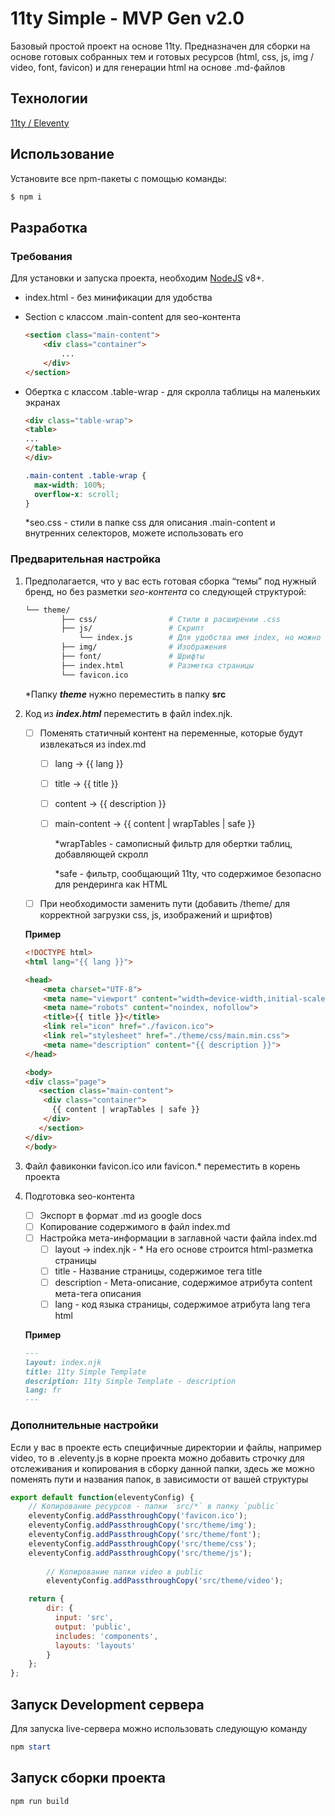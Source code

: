# 11ty Simple - MVP Gen v2.0

Базовый простой проект на основе 11ty. Предназначен для сборки на основе готовых собранных тем и готовых ресурсов (html, css, js, img / video, font, favicon) и для генерации html на основе .md-файлов

## Технологии

[11ty / Eleventy](https://www.11ty.dev/)

## **Использование**

Установите все npm-пакеты с помощью команды:

```bash
$ npm i 
```

## Разработка

### Требования

Для установки и запуска проекта, необходим [NodeJS](https://nodejs.org/) v8+.

- index.html - без минификации для удобства
- Section с классом .main-content для seo-контента
    
    ```html
    <section class="main-content">
        <div class="container">
            ... 
        </div>
    </section>
    ```
    
- Обертка с классом .table-wrap - для скролла таблицы на маленьких экранах
    
    ```html
    <div class="table-wrap">
	<table>
	...
	</table>
    </div>
    ```
    
    ```css
    .main-content .table-wrap {
      max-width: 100%;
      overflow-x: scroll;
    }
    ```
    
    *seo.css - стили в папке css для описания .main-content и внутренних селекторов, можете использовать его
    

### Предварительная настройка

1. Предполагается, что у вас есть готовая сборка “темы”  под нужный бренд, но без разметки *seo-контента* со следующей структурой:
    
    ```bash
    └── theme/                
	    	├── css/                # Стили в расширении .css
	    	├── js/                 # Скрипт
	    	    └── index.js      	# Для удобства имя index, но можно изменить в подключении в разметке и добавить дополнительные скрипты      
	        ├── img/                # Изображения
	        ├── font/               # Шрифты
	        ├── index.html          # Разметка страницы 		
	        └── favicon.ico
    ```
    
    *Папку ***theme*** нужно переместить в папку **src**
    
2. Код из ***index.html*** переместить в файл index.njk.
    - [ ]  Поменять статичный контент на переменные, которые будут извлекаться из index.md
	    - [ ]  lang → {{ lang }}
	    - [ ]  title → {{ title }}
	    - [ ]  content → {{ description }}
	    - [ ]  main-content → {{ content | wrapTables | safe }}
	        
	        *wrapTables - самописный фильтр для обертки таблиц, добавляющей скролл
	        
	        *safe - фильтр, сообщающий 11ty, что содержимое безопасно для рендеринга как HTML
        
    - [ ]  При необходимости заменить пути (добавить /theme/ для корректной загрузки css, js, изображений и шрифтов)
    
    **Пример**
    
    ```html
    <!DOCTYPE html>
    <html lang="{{ lang }}">
    
    <head>
        <meta charset="UTF-8">
        <meta name="viewport" content="width=device-width,initial-scale=1">
        <meta name="robots" content="noindex, nofollow">
        <title>{{ title }}</title>
        <link rel="icon" href="./favicon.ico">
        <link rel="stylesheet" href="./theme/css/main.min.css">
        <meta name="description" content="{{ description }}">
    </head>
    
    <body>
	<div class="page">
	   <section class="main-content">
		<div class="container">
		  {{ content | wrapTables | safe }}  
		</div>
	   </section>
	</div>
    </body>
    ```
    

1. Файл фавиконки favicon.ico или favicon.* переместить в корень проекта
2. Подготовка seo-контента
    - [ ]  Экспорт в формат .md из google docs
    - [ ]  Копирование содержимого в файл index.md
    - [ ]  Настройка мета-информации в заглавной части файла index.md
        - [ ]  layout → index.njk - * На его основе строится html-разметка страницы
        - [ ]  title - Название страницы, содержимое тега title
        - [ ]  description - Мета-описание, содержимое атрибута content мета-тега описания
        - [ ]  lang - код языка страницы, содержимое атрибута lang тега html
    
    **Пример**
    
    ```markdown
    ---
    layout: index.njk
    title: 11ty Simple Template
    description: 11ty Simple Template - description
    lang: fr
    ---
    ```
    

### Дополнительные настройки

Если у вас в проекте есть специфичные директории и файлы, например video, то в .eleventy.js в корне проекта можно добавить строчку для отслеживания и копирования в сборку данной папки, здесь же можно поменять пути и названия папок, в зависимости от вашей структуры

```jsx
export default function(eleventyConfig) {
    // Копирование ресурсов - папки `src/*` в папку `public`
    eleventyConfig.addPassthroughCopy('favicon.ico');
    eleventyConfig.addPassthroughCopy('src/theme/img');
    eleventyConfig.addPassthroughCopy('src/theme/font');
    eleventyConfig.addPassthroughCopy('src/theme/css');
    eleventyConfig.addPassthroughCopy('src/theme/js');
		
		// Копирование папки video в public
		eleventyConfig.addPassthroughCopy('src/theme/video');

    return {
        dir: {
          input: 'src',
          output: 'public',
          includes: 'components',
          layouts: 'layouts'
        }
    };
};
```

## **Запуск Development сервера**

Для запуска live-сервера можно использовать следующую команду

```powershell
npm start
```

## Запуск сборки проекта

```powershell
npm run build
```
